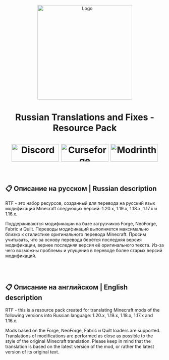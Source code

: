 <p align="center"><img src="https://i.imgur.com/uFZd7re.png" alt="Logo" width="300"></p>
<h1 align="center">Russian Translations and Fixes - Resource Pack <br><br>
	<a href="https://discord.gg/hHsMbFcuSz"><img src="https://i.imgur.com/quGZmBg.png" width="150" height="56" alt="Discord"></a>
	<a href="https://www.curseforge.com/minecraft/texture-packs/rtf"><img src="https://i.imgur.com/R3CTs2p.png" width="150" height="56" alt="Curseforge"></a>
  <a href="https://modrinth.com/resourcepack/rtf"><img style="display: inline-block;" src="https://i.imgur.com/hV5gXcj.png" width="150" height="56" alt="Modrinth"></a>
  <br><br>
</h1>

<h2>📋 Описание на русском | Russian description</h2>
<p>RTF - это набор ресурсов, созданный для перевода на русский язык модификаций Minecraft следующих версий: 1.20.x, 1.19.x, 1.18.x, 1.17.x и 1.16.x.</p>
<p>Поддерживаются модификации на базе загрузчиков Forge, NeoForge, Fabric и Quilt. Переводы модификаций выполняется максимально близко к стилистике оригинального перевода Minecraft. Просим учитывать, что за основу перевода берётся последняя версия модификации, вернее последняя версия её оригинального текста. Из-за чего возможны проблемы и упущения в переводе более старых версий модификаций.</p><br><br>

<h2>📋 Описание на английском | English description</h2>
<p>RTF - this is a resource pack created for translating Minecraft mods of the following versions into Russian language: 1.20.x, 1.19.x, 1.18.x, 1.17.x and 1.16.x.</p>
<p>Mods based on the Forge, NeoForge, Fabric и Quilt loaders are supported. Translations of modifications are performed as close as possible to the style of the original Minecraft translation. Please keep in mind that the translation is based on the latest version of the mod, or rather the latest version of its original text.</p>

